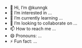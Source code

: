 - 👋 Hi, I’m @kunngk
- 👀 I’m interested in ...
- 🌱 I’m currently learning ...
- 💞️ I’m looking to collaborate on ...
- 📫 How to reach me ...
- 😄 Pronouns: ...
- ⚡ Fun fact: ...

<!---
kunngk/kunngk is a ✨ special ✨ repository because its `README.md` (this file) appears on your GitHub profile.
You can click the Preview link to take a look at your changes.
--->
